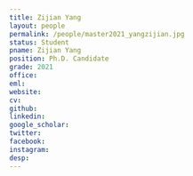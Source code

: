 ```yaml
---
title: Zijian Yang
layout: people
permalink: /people/master2021_yangzijian.jpg
status: Student
pname: Zijian Yang
position: Ph.D. Candidate
grade: 2021
office: 
eml: 
website: 
cv: 
github: 
linkedin:
google_scholar: 
twitter: 
facebook: 
instagram:
desp: 
---
```

